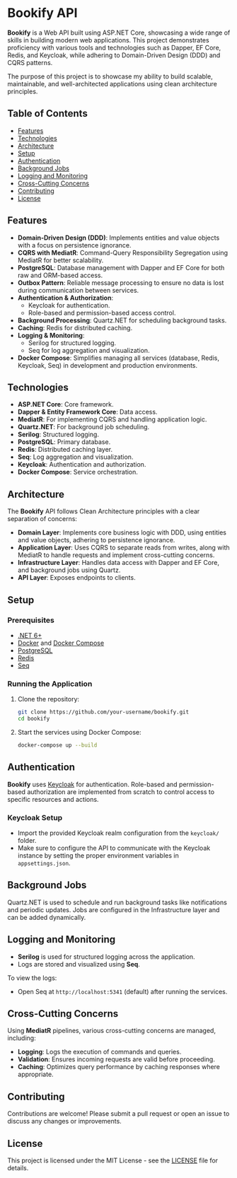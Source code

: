 # Bookify API

**Bookify** is a Web API built using ASP.NET Core, showcasing a wide range of skills in building modern web applications. This project demonstrates proficiency with various tools and technologies such as Dapper, EF Core, Redis, and Keycloak, while adhering to Domain-Driven Design (DDD) and CQRS patterns. 

The purpose of this project is to showcase my ability to build scalable, maintainable, and well-architected applications using clean architecture principles.

## Table of Contents

- [Features](#features)
- [Technologies](#technologies)
- [Architecture](#architecture)
- [Setup](#setup)
- [Authentication](#authentication)
- [Background Jobs](#background-jobs)
- [Logging and Monitoring](#logging-and-monitoring)
- [Cross-Cutting Concerns](#cross-cutting-concerns)
- [Contributing](#contributing)
- [License](#license)

## Features

- **Domain-Driven Design (DDD)**: Implements entities and value objects with a focus on persistence ignorance.
- **CQRS with MediatR**: Command-Query Responsibility Segregation using MediatR for better scalability.
- **PostgreSQL**: Database management with Dapper and EF Core for both raw and ORM-based access.
- **Outbox Pattern**: Reliable message processing to ensure no data is lost during communication between services.
- **Authentication & Authorization**: 
  - Keycloak for authentication.
  - Role-based and permission-based access control.
- **Background Processing**: Quartz.NET for scheduling background tasks.
- **Caching**: Redis for distributed caching.
- **Logging & Monitoring**: 
  - Serilog for structured logging.
  - Seq for log aggregation and visualization.
- **Docker Compose**: Simplifies managing all services (database, Redis, Keycloak, Seq) in development and production environments.

## Technologies

- **ASP.NET Core**: Core framework.
- **Dapper & Entity Framework Core**: Data access.
- **MediatR**: For implementing CQRS and handling application logic.
- **Quartz.NET**: For background job scheduling.
- **Serilog**: Structured logging.
- **PostgreSQL**: Primary database.
- **Redis**: Distributed caching layer.
- **Seq**: Log aggregation and visualization.
- **Keycloak**: Authentication and authorization.
- **Docker Compose**: Service orchestration.

## Architecture

The **Bookify** API follows Clean Architecture principles with a clear separation of concerns:

- **Domain Layer**: Implements core business logic with DDD, using entities and value objects, adhering to persistence ignorance.
- **Application Layer**: Uses CQRS to separate reads from writes, along with MediatR to handle requests and implement cross-cutting concerns.
- **Infrastructure Layer**: Handles data access with Dapper and EF Core, and background jobs using Quartz.
- **API Layer**: Exposes endpoints to clients.


## Setup

### Prerequisites

- [.NET 6+](https://dotnet.microsoft.com/download/dotnet/6.0)
- [Docker](https://www.docker.com/get-started) and [Docker Compose](https://docs.docker.com/compose/install/)
- [PostgreSQL](https://www.postgresql.org/download/)
- [Redis](https://redis.io/download)
- [Seq](https://datalust.co/seq)

### Running the Application

1. Clone the repository:

    ```bash
    git clone https://github.com/your-username/bookify.git
    cd bookify
    ```

2. Start the services using Docker Compose:

    ```bash
    docker-compose up --build
    ```

## Authentication

**Bookify** uses [Keycloak](https://www.keycloak.org/) for authentication.
Role-based and permission-based authorization are implemented from scratch to control access to specific resources and actions.

### Keycloak Setup

- Import the provided Keycloak realm configuration from the `keycloak/` folder.
- Make sure to configure the API to communicate with the Keycloak instance by setting the proper environment variables in `appsettings.json`.

## Background Jobs

Quartz.NET is used to schedule and run background tasks like notifications and periodic updates. Jobs are configured in the Infrastructure layer and can be added dynamically.

## Logging and Monitoring

- **Serilog** is used for structured logging across the application.
- Logs are stored and visualized using **Seq**.

To view the logs:

- Open Seq at `http://localhost:5341` (default) after running the services.

## Cross-Cutting Concerns

Using **MediatR** pipelines, various cross-cutting concerns are managed, including:

- **Logging**: Logs the execution of commands and queries.
- **Validation**: Ensures incoming requests are valid before proceeding.
- **Caching**: Optimizes query performance by caching responses where appropriate.

## Contributing

Contributions are welcome! Please submit a pull request or open an issue to discuss any changes or improvements.

## License

This project is licensed under the MIT License - see the [LICENSE](LICENSE) file for details.

